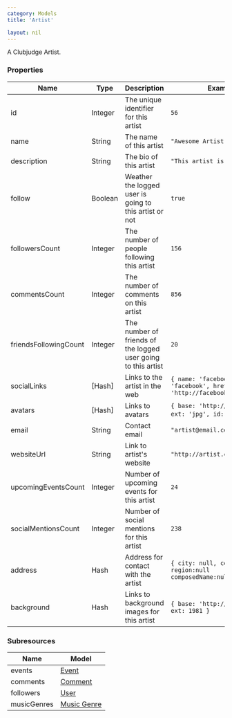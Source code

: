 ```yaml
---
category: Models
title: 'Artist'

layout: nil
---
```

A Clubjudge Artist.

### Properties

|          Name         |   Type   |                          Description                          |                                     Example                                     |
| --------------------- | -------- | ------------------------------------------------------------- | ------------------------------------------------------------------------------- |
| id                    | Integer  | The unique identifier for this artist                         | ```56```                                                                        |
| name                  | String   | The name of this artist                                       | ```"Awesome Artist"```                                                          |
| description           | String   | The bio of this artist                                        | ```"This artist is awesome"```                                                  |
| follow                | Boolean  | Weather the logged user is going to this artist or not        | ```true```                                                                      |
| followersCount        | Integer  | The number of people following this artist                    | ```156```                                                                       |
| commentsCount         | Integer  | The number of comments on this artist                         | ```856```                                                                       |
| friendsFollowingCount | Integer  | The number of friends of the logged user going to this artist | ```20```                                                                        |
| socialLinks           | \[Hash\] | Links to the artist in the web                                | ```{ name: 'facebook', slug: 'facebook', href: 'http://facebook.com/artist'}``` |
| avatars               | \[Hash\] | Links to avatars                                              | ```{ base: 'http://example.com', ext: 'jpg', id: 1981 }``` }                    |
| email                 | String   | Contact email                                                 | ```"artist@email.com"```                                                        |
| websiteUrl            | String   | Link to artist's website                                      | ```"http://artist.com"```                                                       |
| upcomingEventsCount   | Integer  | Number of upcoming events for this artist                     | ```24```                                                                        |
| socialMentionsCount   | Integer  | Number of social mentions for this artist                     | ```238```                                                                       |
| address               | Hash     | Address for contact with the artist                           | ```{ city: null, country:null, region:null composedName:null}```                |
| background            | Hash     | Links to background images for this artist                    | ```{ base: 'http://example.com', ext: 1981 }```                                 

### Subresources

|     Name    |               Model               |
| ----------- | --------------------------------- |
| events      | [Event](#/event-model)           |
| comments    | [Comment](#/comment-model)         |
| followers   | [User](#/user-model)               |
| musicGenres | [Music Genre](#/music-genre-model) |
